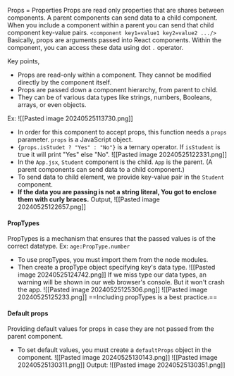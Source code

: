 Props = Properties
Props are read only properties that are shares between components. A parent components can send data to a child component.
When you include a component within a parent you can send that child component key-value pairs. 
	`<component key1=value1 key2=value2 .../>`
Basically, props are arguments passed into React components. Within the component, you can access these data using dot `.` operator. 

Key points,
- Props are read-only within a component. They cannot be modified directly by the component itself.
- Props are passed down a component hierarchy, from parent to child.
- They can be of various data types like strings, numbers, Booleans, arrays, or even objects.

Ex:
![[Pasted image 20240525113730.png]]
- In order for this component to accept props, this function needs a `props` parameter.
	`props` is a JavaScript object. 
- `{props.isStudet ? "Yes" : "No"}` is a ternary operator. If `isStudent` is true it will print "Yes" else "No".
![[Pasted image 20240525122331.png]]
- In the `App.jsx`, `Student` component is the child. `App` is the parent. (A parent components can send data to a child component.)
- To send data to child element, we provide key-value pair in the `Student` component. 
- **If the data you are passing is not a string literal, You got to enclose them with curly braces.**
Output,
![[Pasted image 20240525122657.png]]
#### PropTypes
PropTypes is a mechanism that ensures that the passed values is of the correct datatype. 
Ex: `age:PropType.number`

- To use propTypes, you must import them from the node modules. 
- Then create a propType object specifying key's data type.
![[Pasted image 20240525124742.png]]
If we miss type our data types, an warning will be shown in our web browser's console. But it won't crash the app.
![[Pasted image 20240525125306.png]]
![[Pasted image 20240525125233.png]]
==Including propTypes is a best practice.== 

#### Default props
Providing default values for props in case they are not passed from the parent component. 
- To set default values, you must create a `defaultProps` object in the component. 
![[Pasted image 20240525130143.png]]
![[Pasted image 20240525130311.png]]
Output:
![[Pasted image 20240525130351.png]]

